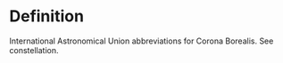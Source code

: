 # Definition

International Astronomical Union abbreviations for Corona Borealis. See
constellation.
